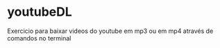 # youtubeDL
Exercicio para baixar videos do youtube em mp3 ou em mp4 através de comandos no terminal
